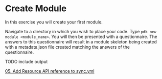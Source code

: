 # Create Module

In this exercise you will create your first module.

Navigate to a directory in which you wish to place your code. Type ```pdk new module <module_name>```. You will then be presented with a questionnaire. The answers to this questionnaire will result in a module skeleton being created with a metadata.json file created matching the answers of the questionnaire.

TODO include output

[05. Add Resource API reference to sync.yml](../05-add-resource-api-to-sync-yml)
